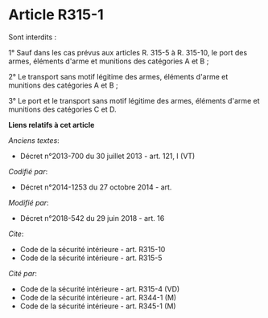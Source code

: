 # Article R315-1

Sont interdits :

1° Sauf dans les cas prévus aux articles R. 315-5 à R. 315-10, le port des armes, éléments d'arme et munitions des catégories
A et B ;

2° Le transport sans motif légitime des armes, éléments d'arme et munitions des catégories A et B ;

3° Le port et le transport sans motif légitime des armes, éléments d'arme et munitions des catégories C et D.

**Liens relatifs à cet article**

_Anciens textes_:

  - Décret n°2013-700 du 30 juillet 2013 - art. 121, I (VT)

_Codifié par_:

  - Décret n°2014-1253 du 27 octobre 2014 - art.

_Modifié par_:

  - Décret n°2018-542 du 29 juin 2018 - art. 16

_Cite_:

  - Code de la sécurité intérieure - art. R315-10
  - Code de la sécurité intérieure - art. R315-5

_Cité par_:

  - Code de la sécurité intérieure - art. R315-4 (VD)
  - Code de la sécurité intérieure - art. R344-1 (M)
  - Code de la sécurité intérieure - art. R345-1 (M)

